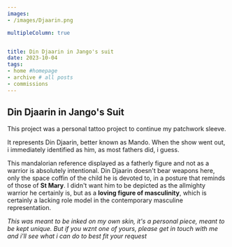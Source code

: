 ```yaml
---
images:
- /images/Djaarin.png

multipleColumn: true


title: Din Djaarin in Jango's suit
date: 2023-10-04
tags:
- home #homepage
- archive # all posts
- commissions
---
```


## Din Djaarin in Jango's Suit

This project was a personal tattoo project to continue my patchwork sleeve.


It represents Din Djaarin, better known as Mando. When the show went out, i immediately identified as him, as most fathers did, i guess.

This mandalorian reference displayed as a fatherly figure and not as a warrior is absolutely intentional. Din Djaarin doesn't bear weapons here, only the space coffin of the child he is devoted to, in a posture that reminds of those of **St Mary**. I didn't want him to be depicted as the allmighty warrior he certainly is, but as a **loving figure of masculinity**, which is certainly a lacking role model in the contemporary masculine representation. 

*This was meant to be inked on my own skin, it's a personal piece, meant to be kept unique. But if you wznt one of yours, please get in touch with me and i'll see what i can do to best fit your request*
